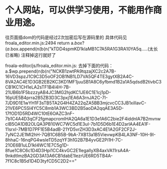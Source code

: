 # 个人网站，可以供学习使用，不能用作商业用途。

往页面插dom的代码是经过2次加密后写在源码里的
具体代码见froala_editor.min.js:2494
return a.$box ? (a.$box.append(n(b(n("kTDD4spmKD1klaMB1C7A5RA1G3RA10YA5q.....(太长已省略)
注释掉这行就好了

froala-editor/js/froala_editor.min.js: 去掉下面的代码：
a.$wp.prepend(n(b(n("NCKB1zwtPA9tqzajXC2c2A7B-16VD3spzJ1C9C3D5oOF2OB1NB1LD7VA5QF4TE3gytXB2A4C-8VA2AC4E1D3GB2EB2KC3KD1MF1juuSB1A8C6yfbmd1B2a1A5qdsdB2tivbC3CB1KC1CH1eLA2sTF1B4I4H-7B-21UB6b1F5bzzzyAB4JC3MG2hjdKC1JE6C1E1cj1pD-16pUE5B4prra2B5ZB3D3C3pxj1EA6A3rnJA2C-7I-7JD9D1E1wYH1F3sTB5TA2G4H4ZA22qZA5BB3mjcvcCC3JB1xillavC-21VE6PC5SI4YC5C8mb1A3WC3BD2B5aoDA2qqAE3A5D-17fOD1D5RD4WC10tE6OAZC3nF-7b1C4A4D3qCF2fgmapcromlHA2QA6a1E1D3e1A6C2bie2F4iddnIA7B2mvnwcIB5OA1DB2OLQA3PB10WC7WC5d1E3uI-7b1D5D6b1E4D2arlAA4EA1F-11srxI-7MB1D7PF1E5B4adB-21YD5vrZH3D3xAC4E1A2GF2CF2J-7yNC2JE1MI2hH-7QB1C6B5B-9bA-7XB13a1B5VievwpKB4LA3NF-10H-9I-8hhaC-16nqPG4wsleTD5zqYF3h1G2B7B4yvGE2Pi1H-7C-21OE6B1uLD1kI4WC1E7C5g1D-8fue1C8C6c1D4D3Hpi1CC4kvGC2E1legallyXB4axVA11rsA4A-9nkdtlmzBA2GD3A13A6CB1dabE1lezrUE6RD5TB4A-7f1C8c1B5d1D4D3tyfCD5C2D2=="

